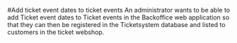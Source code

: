 #Add ticket event dates to ticket events
An administrator wants to be able to add Ticket event dates to Ticket events
in the Backoffice web application so that they can then be registered in the
Ticketsystem database and listed to customers in the ticket webshop.